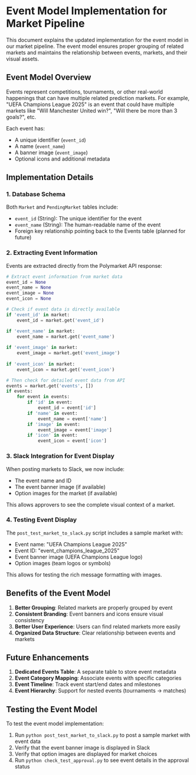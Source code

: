 # Event Model Implementation for Market Pipeline

This document explains the updated implementation for the event model in our market pipeline. The event model ensures proper grouping of related markets and maintains the relationship between events, markets, and their visual assets.

## Event Model Overview

Events represent competitions, tournaments, or other real-world happenings that can have multiple related prediction markets. For example, "UEFA Champions League 2025" is an event that could have multiple markets like "Will Manchester United win?", "Will there be more than 3 goals?", etc.

Each event has:
- A unique identifier (`event_id`)
- A name (`event_name`)
- A banner image (`event_image`)
- Optional icons and additional metadata

## Implementation Details

### 1. Database Schema

Both `Market` and `PendingMarket` tables include:
- `event_id` (String): The unique identifier for the event
- `event_name` (String): The human-readable name of the event
- Foreign key relationship pointing back to the Events table (planned for future)

### 2. Extracting Event Information

Events are extracted directly from the Polymarket API response:

```python
# Extract event information from market data
event_id = None
event_name = None
event_image = None
event_icon = None

# Check if event data is directly available
if 'event_id' in market:
    event_id = market.get('event_id')

if 'event_name' in market:
    event_name = market.get('event_name')
    
if 'event_image' in market:
    event_image = market.get('event_image')
    
if 'event_icon' in market:
    event_icon = market.get('event_icon')

# Then check for detailed event data from API
events = market.get('events', [])
if events:
    for event in events:
        if 'id' in event:
            event_id = event['id']
        if 'name' in event:
            event_name = event['name']
        if 'image' in event:
            event_image = event['image']
        if 'icon' in event:
            event_icon = event['icon']
```

### 3. Slack Integration for Event Display

When posting markets to Slack, we now include:
- The event name and ID
- The event banner image (if available)
- Option images for the market (if available)

This allows approvers to see the complete visual context of a market.

### 4. Testing Event Display

The `post_test_market_to_slack.py` script includes a sample market with:
- Event name: "UEFA Champions League 2025"
- Event ID: "event_champions_league_2025"
- Event banner image (UEFA Champions League logo)
- Option images (team logos or symbols)

This allows for testing the rich message formatting with images.

## Benefits of the Event Model

1. **Better Grouping**: Related markets are properly grouped by event
2. **Consistent Branding**: Event banners and icons ensure visual consistency
3. **Better User Experience**: Users can find related markets more easily
4. **Organized Data Structure**: Clear relationship between events and markets

## Future Enhancements

1. **Dedicated Events Table**: A separate table to store event metadata
2. **Event Category Mapping**: Associate events with specific categories
3. **Event Timeline**: Track event start/end dates and milestones
4. **Event Hierarchy**: Support for nested events (tournaments → matches)

## Testing the Event Model

To test the event model implementation:
1. Run `python post_test_market_to_slack.py` to post a sample market with event data
2. Verify that the event banner image is displayed in Slack
3. Verify that option images are displayed for market choices
4. Run `python check_test_approval.py` to see event details in the approval status